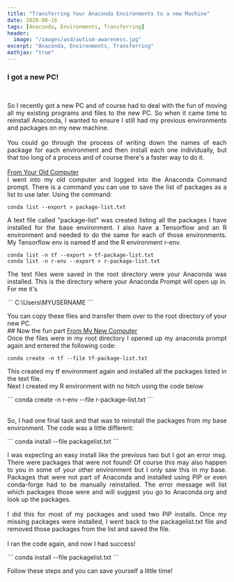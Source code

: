 ```yaml
---
title: "Transferring Your Anaconda Environments to a new Machine"
date: 2020-08-16
tags: [Anaconda, Environments, Transferring]
header:
  image: "/images/asd/autism-awareness.jpg"
excerpt: "Anaconda, Environments, Transferring"
mathjax: "true"
---
```


### I got a new PC!
<br>
<p align="justify">
So I recently got a new PC and of course had to deal with the fun of moving all my existing programs and files to the new PC. So when it came time to reinstall Anaconda, I wanted to ensure I still had my previous environments and packages on my new machine.
<br>
<br>
You could go through the process of writing down the names of each package for each environment and then install each one individually, but that too long of a process and of course there's a faster way to do it.
<br>
<br>
<u>From Your Old Computer</u>
<br>
I went into my old computer and logged into the Anaconda Command prompt. There is a command you can use to save the list of packages as a list to use later. Using the command:
</p>

```
conda list --export > package-list.txt
```
<p align="justify">
A text file called "package-list" was created listing all the packages I have installed for the base environment. I also have a Tensorflow and an R environment and needed to do the same for each of those environments. My Tensorflow env is named tf and the R environment r-env.
</p>

```
conda list -n tf --export > tf-package-list.txt
conda list -n r-env --export > r-package-list.txt
```
<p align="justify">
The text files were saved in the root directory were your Anaconda was installed. This is the directory where your Anaconda Prompt will open up in. For me it's
</p>
```
C:\Users\MYUSERNAME
```
<p align="justify">
You can copy these files and transfer them over to the root directory of your new PC.
<br>
## Now the fun part
<u>From My New Computer</u>
<br>
Once the files were in my root directory I opened up my anaconda prompt again and entered the following code:
</p>

```
conda create -n tf --file tf-package-list.txt
```
<p align="justify">
This created my tf environment again and installed all the packages listed in the text file.
<br>
Next I created my R environment with no hitch using the code below
</p>
```
conda create -n r-env --file r-package-list.txt
```
<p align="justify">
<br>
So, I had one final task and that was to reinstall the packages from my base environment. The code was a little different:
</p>
```
conda install --file packagelist.txt
```
<p align="justify">
I was expecting an easy install like the previous two but I got an error msg. There were packages that were not found! Of course this may also happen to you in some of your other environment but I only saw this in my base. Packages that were not part of Anaconda and installed using PIP or even conda-forge had to be manually reinstalled. The error message will list which packages those were and will suggest you go to Anaconda.org and look up the packages.
<br>
<br>
I did this for most of my packages and used two PIP installs. Once my missing packages were installed, I went back to the packagelist.txt file and removed those packages from the list and saved the file.
<br>
<br>
I ran the code again, and now I had success!
</p>
```
conda install --file packagelist.txt
```
<br>
<p align="justify">
Follow these steps and you can save yourself a little time!
</p>
